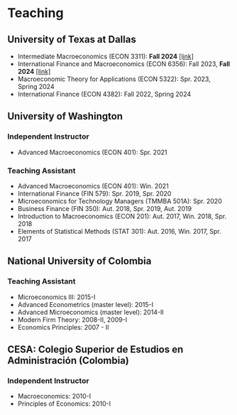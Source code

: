 # Teaching

<h2> University of Texas at Dallas </h2>

- Intermediate Macroeconomics (ECON 3311): **Fall 2024** <a href="https://cagranados.github.io/intmacro.html" ><u>[link]</u></a>
- International Finance and Macroeconomics (ECON 6356): Fall 2023, **Fall 2024** <a href="https://cagranados.github.io/gradintfinmacro.html" ><u>[link]</u></a>
- Macroeconomic Theory for Applications (ECON 5322): Spr. 2023, Spring 2024  <!-- <a href="https://cagranados.github.io/msmacro.html" ><u>[link]</u></a> -->
- International Finance (ECON 4382): Fall 2022, Spring 2024 <!-- <a href="https://cagranados.github.io/intfin4382.html" ><u>[link]</u></a> -->

<h2> University of Washington </h2>

<h3>Independent Instructor</h3>

- Advanced Macroeconomics (ECON 401): Spr. 2021 

<h3>Teaching Assistant</h3>

- Advanced Macroeconomics (ECON 401): Win. 2021 
- International Finance (FIN 579): Spr. 2019, Spr. 2020
- Microeconomics for Technology Managers (TMMBA 501A): Spr. 2020
- Business Finance (FIN 350): Aut. 2018, Spr. 2019, Aut. 2019
- Introduction to Macroeconomics (ECON 201): Aut. 2017, Win. 2018, Spr. 2018
- Elements of Statistical Methods (STAT 301): Aut. 2016, Win. 2017, Spr. 2017

<h2> National University of Colombia </h2>

<h3>Teaching Assistant</h3>

- Microeconomics III: 2015-I
- Advanced Econometrics (master level): 2015-I
- Advanced Microeconomics (master level): 2014-II
- Modern Firm Theory: 2008-II, 2009-I
- Economics Principles: 2007 - II

<h2> CESA: Colegio Superior de Estudios en Administración (Colombia) </h2>

<h3>Independent Instructor</h3>

- Macroeconomics: 2010-I 
- Principles of Economics: 2010-I
